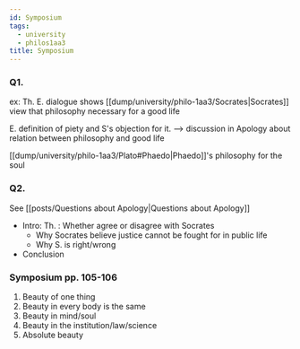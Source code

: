 ```yaml
---
id: Symposium
tags:
  - university
  - philos1aa3
title: Symposium
---
```

### Q1.

ex: Th. 
E. dialogue shows [[dump/university/philo-1aa3/Socrates|Socrates]] view that philosophy necessary for a good life

E. definition of piety and S's objection for it. --> discussion in Apology about relation between philosophy and good life

[[dump/university/philo-1aa3/Plato#Phaedo|Phaedo]]'s philosophy for the soul


### Q2.

See [[posts/Questions about Apology|Questions about Apology]]

- Intro: Th. : Whether agree or disagree with Socrates
	* Why Socrates believe justice cannot be fought for in public life
	* Why S. is right/wrong
- Conclusion

### Symposium pp. 105-106

1. Beauty of one thing
2. Beauty in every body is the same
3. Beauty in mind/soul
4. Beauty in the institution/law/science 
5. Absolute beauty